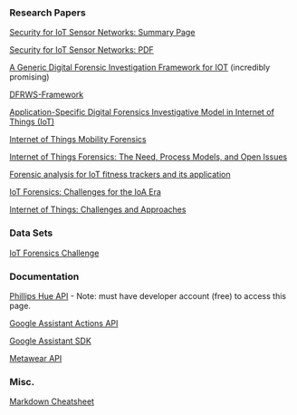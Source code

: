 ### Research Papers

[Security for IoT Sensor Networks: Summary Page](https://www.nccoe.nist.gov/projects/building-blocks/iot-sensor-security)

[Security for IoT Sensor Networks: PDF](https://www.nccoe.nist.gov/sites/default/files/library/project-descriptions/iot-sniot-sensor-network-project-description-draft.pdf)

[A Generic Digital Forensic Investigation Framework for IOT](https://ieeexplore.ieee.org/abstract/document/7575885) (incredibly promising) 

[DFRWS-Framework](https://www.dfrws.org/sites/default/files/session-files/paper-an_event-based_digital_forensic_investigation_framework.pdf)


[Application-Specific Digital Forensics Investigative Model in Internet of Things (IoT)](https://dl.acm.org/citation.cfm?id=3104052)

[Internet of Things Mobility Forensics](https://www.researchgate.net/publication/309479252_Internet_of_Things_Mobility_Forensics/citations)  

[Internet of Things Forensics: The Need, Process Models, and Open Issues](https://ieeexplore-ieee-org.leo.lib.unomaha.edu/document/8378977)  

[Forensic analysis for IoT fitness trackers and its application](https://link-springer-com.leo.lib.unomaha.edu/article/10.1007/s12083-018-0708-3)  

[IoT Forensics: Challenges for the IoA Era](https://ieeexplore.ieee.org/document/8328748)

[Internet of Things: Challenges and Approaches](https://ieeexplore.ieee.org/document/6680032)

### Data Sets

[IoT Forensics Challenge](https://www.dfrws.org/dfrws-forensic-challenge)

### Documentation
[Phillips Hue API](https://developers.meethue.com/develop/hue-api/) - Note: must have developer account (free) to access this page. 

[Google Assistant Actions API](https://developers.google.com/actions/)

[Google Assistant SDK](https://developers.google.com/assistant/sdk/) 

[Metawear API](https://mbientlab.com/developers/)

### Misc. 

[Markdown Cheatsheet](https://github.com/adam-p/markdown-here/wiki/Markdown-Cheatsheet)
